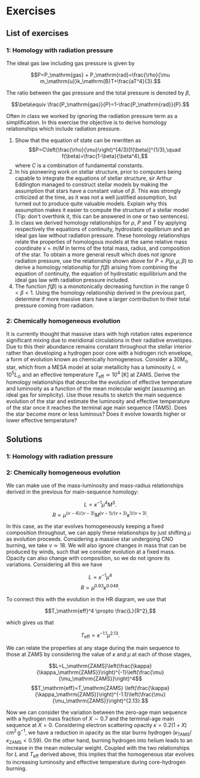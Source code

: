 # Exercises

## List of exercises

### 1: Homology with radiation pressure
The ideal gas law including gas pressure is given by

$$P=P_\mathrm{gas} + P_\mathrm{rad}=\frac{\rho}{\mu m_\mathrm{u}}k_\mathrm{B}T+\frac{aT^4}{3}.$$

The ratio between the gas pressure and the total pressure is denoted by $\beta$,

$$\beta\equiv \frac{P_\mathrm{gas}}{P}=1-\frac{P_\mathrm{rad}}{P}.$$

Often in class we worked by ignoring the radiation pressure term as a simplification. In this exercise the objective is to derive homology relationships which include radiation pressure.

1. Show that the equation of state can be rewritten as
   $$P=C\left(\frac{\rho}{\mu}\right)^{4/3}[f(\beta)]^{1/3},\quad f(\beta)=\frac{1-\beta}{\beta^4},$$
   where $C$ is a combination of fundamental constants.
2. In his pioneering work on stellar structure, prior to computers being capable to integrate the equations of stellar structure, sir Arthur Eddington managed to construct stellar models by making the assumption that stars have a constant value of $\beta$. This was strongly criticized at the time, as it was not a well justified assumption, but turned out to produce quite valuable models. Explain why this assumption makes it easier to compute the structure of a stellar model (Tip: don't overthink it, this can be answered in one or two sentences).
3. In class we derived homology relationships for $\rho$, $P$ and $T$ by applying respectively the equations of continuity, hydrostatic equilibrium and an ideal gas law without radiation pressure. These homology relationships relate the properties of homologous models at the same relative mass coordinate $x=m/M$ in terms of the total mass, radius, and composition of the star.
   To obtain a more general result which does not ignore radiation pressure, use the relationship shown above for $P=P(\rho,\mu,\beta)$ to derive a homology relationship for $f(\beta)$ arising from combining the equation of continuity, the equation of hydrostatic equilibrium and the ideal gas law with radiation pressure included.
4. The function $f(\beta)$ is a monotonically decreasing function in the range $0<\beta<1$. Using the homology relationship derived in the previous part, determine if more massive stars have a larger contribution to their total pressure coming from radiation.

### 2: Chemically homogeneous evolution
It is currently thought that massive stars with high rotation rates experience significant mixing due to meridional circulations in their radiative envelopes. Due to this their abundance remains constant throughout the stellar interior rather than developing a hydrogen poor core with a hidrogen rich envelope, a form of evolution known as chemically homogeneous. Consider a $30M_\odot$ star, which from a MESA model at solar metallicity has a luminosity $L\simeq 10^5 L_\odot$ and an effective temperature $T_\mathrm{eff}\simeq 10^4\;[\mathrm{K}]$ at ZAMS. Derive the homology relationships that describe the evolution of effective temperature and luminosity as a function of the mean molecular weight (assuming an ideal gas for simplicity). Use those results to sketch the main sequence evolution of the star and estimate the luminosity and effective temperature of the star once it reaches the terminal age main sequence (TAMS). Does the star become more or less luminous? Does it evolve towards higher or lower effective temperature?

## Solutions

### 1: Homology with radiation pressure

### 2: Chemically homogeneous evolution

We can make use of the mass-luminosity and mass-radius relationships derived in the previous for main-sequence homology: 

$$L\propto \kappa^{-1}\mu^{4}M^3.$$
$$R\propto \mu^{(\nu-4)/(\nu-3)}M^{(\nu-1)/(\nu+3)}\kappa^{1/(\nu+3)}.$$

In this case, as the star evolves homogeneously keeping a fixed composition throughout, we can apply these relationships by just shifting $\mu$ as evolution proceeds. Considering a massive star undergoing CNO burning, we take $\nu\simeq 18$. We will also ignore changes in mass that can be produced by winds, such that we consider evolution at a fixed mass. Opacity can also change with composition, so we do not ignore its variations. Considering all this we have

$$L\propto \kappa^{-1}\mu^4$$
$$R\propto \mu^{0.93}\kappa^{0.048}.$$

To connect this with the evolution in the HR diagram, we use that

$$T_\mathrm{eff}^4 \propto \frac{L}{R^2},$$

which gives us that

$$T_\mathrm{eff}\propto \kappa^{-1.1}\mu^{2.13}.$$

We can relate the properties at any stage during the main sequence to those at ZAMS by considering the value of $\kappa$ and $\mu$ at each of those stages,

$$L=L_\mathrm{ZAMS}\left(\frac{\kappa}{\kappa_\mathrm{ZAMS}}\right)^{-1}\left(\frac{\mu}{\mu_\mathrm{ZAMS}}\right)^4$$
$$T_\mathrm{eff}=T_\mathrm{ZAMS} \left(\frac{\kappa}{\kappa_\mathrm{ZAMS}}\right)^{-1.1}\left(\frac{\mu}{\mu_\mathrm{ZAMS}}\right)^{2.13}.$$

Now we can consider the variation between the zero-age main sequence with a hydrogen mass fraction of $X\sim 0.7$ and the terminal-age main sequence at $X=0$. Considering electron scattering opacity $\kappa=0.2(1+X)\;\mathrm{cm^2\,g^{-1}}$, we have a reduction in opacity as the star burns hydrogen ($\kappa_\mathrm{TAMS}/\kappa_\mathrm{ZAMS}<0.59$). On the other hand, burning hydrogen into helium leads to an increase in the mean molecular weight. Coupled with the two relationships for $L$ and $T_\mathrm{eff}$ derived above, this implies that the homogeneous star evolves to increasing luminosity and effective temperature during core-hydrogen burning.